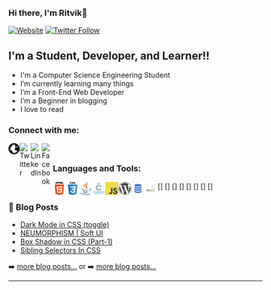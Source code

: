 ### Hi there, I'm Ritvik👋

[![Website](https://img.shields.io/website?label=ritvikdubey.ml&style=for-the-badge&url=https%3A%2F%2Fritvikdubey.ml)](https://ritvikdubey.ml/)
[![Twitter Follow](https://img.shields.io/twitter/follow/ritvikdubey27?s=09color=1DA1F2&logo=twitter&style=for-the-badge)](https://twitter.com/ritvikdubey27?s=09)

## I'm a Student, Developer, and Learner!!

- I'm a Computer Science Engineering Student
- I’m currently learning many things 
- I’m a Front-End Web Developer
- I’m a Beginner in blogging
- I love to read

### Connect with me:

[<img align="left" alt="ritvikdubey.ml" width="22px" src="https://raw.githubusercontent.com/iconic/open-iconic/master/svg/globe.svg" />][website]
[<img align="left" alt="Twitter" width="22px" src="https://cdn.jsdelivr.net/npm/simple-icons@v3/icons/twitter.svg" />][twitter]
[<img align="left" alt="LinkedIn" width="22px" src="https://cdn.jsdelivr.net/npm/simple-icons@v3/icons/linkedin.svg" />][linkedin]
[<img align="left" alt="Facebook" width="22px" src="https://cdn.jsdelivr.net/npm/simple-icons@v3/icons/facebook.svg" />][facebook]
<br />

### Languages and Tools:

[<img align="left" alt="HTML5" width="26px" src="https://raw.githubusercontent.com/github/explore/80688e429a7d4ef2fca1e82350fe8e3517d3494d/topics/html/html.png" />]
[<img align="left" alt="CSS3" width="26px" src="https://raw.githubusercontent.com/github/explore/80688e429a7d4ef2fca1e82350fe8e3517d3494d/topics/css/css.png" />]
[<img align="left" alt="java" width="26px" src="https://raw.githubusercontent.com/github/explore/80688e429a7d4ef2fca1e82350fe8e3517d3494d/topics/java/java.png" />]
[<img align="left" alt="C" width="26px" src="https://raw.githubusercontent.com/github/explore/80688e429a7d4ef2fca1e82350fe8e3517d3494d/topics/c/c.png" />]
[<img align="left" alt="JavaScript" width="26px" src="https://raw.githubusercontent.com/github/explore/80688e429a7d4ef2fca1e82350fe8e3517d3494d/topics/javascript/javascript.png" />]
[<img align="left" alt="wordpress" width="26px" src="https://raw.githubusercontent.com/github/explore/80688e429a7d4ef2fca1e82350fe8e3517d3494d/topics/wordpress/wordpress.png" />]
[<img align="left" alt="SQL" width="26px" src="https://raw.githubusercontent.com/github/explore/80688e429a7d4ef2fca1e82350fe8e3517d3494d/topics/sql/sql.png" />]
[<img align="left" alt="MySQL" width="26px" src="https://raw.githubusercontent.com/github/explore/80688e429a7d4ef2fca1e82350fe8e3517d3494d/topics/mysql/mysql.png" />]
### 📕 Blog Posts

<!-- BLOG-POST-LIST:START -->
- [Dark Mode in CSS (toggle) ](https://dev.to/ritvikdubey27/dark-mode-in-css-toggle-4ph5)
- [NEUMORPHISM | Soft UI ](https://dev.to/ritvikdubey27/neumorphism-soft-ui-2el7)
- [Box Shadow in CSS (Part-1) ](https://dev.to/ritvikdubey27/box-shadow-in-css-1lf3)
- [Sibling Selectors In CSS ](https://dev.to/ritvikdubey27/sibling-selectors-in-css-33k)
<!-- BLOG-POST-LIST:END -->

➡️ [more blog posts...](https://ritvikdubeyblog.hashnode.dev/) 
		  or
➡️ [more blog posts...](https://dev.to/ritvikdubey27)

---



[website]: https://ritvikdubey.ml/
[twitter]: https://twitter.com/ritvikdubey27?s=09
[linkedin]: https://www.linkedin.com/in/ritvik-dubey-3bbb22169/
[facebook]: https://www.facebook.com/ritvik.dubey.52
